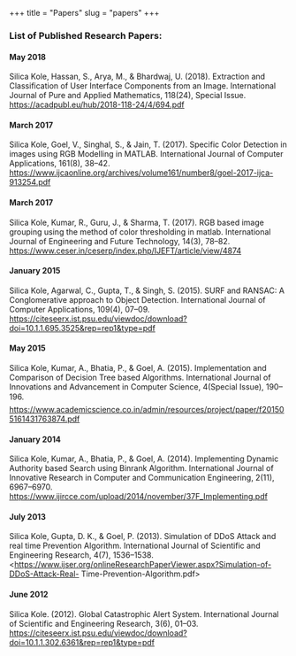 +++
title = "Papers"
slug = "papers"
+++

### List of Published Research Papers:

#### May 2018

Silica Kole, Hassan, S., Arya, M., & Bhardwaj, U. (2018). Extraction and Classification of User Interface Components from an Image. International Journal of Pure and Applied Mathematics, 118(24), Special Issue.
<https://acadpubl.eu/hub/2018-118-24/4/694.pdf>


#### March 2017

Silica Kole, Goel, V., Singhal, S., & Jain, T. (2017). Specific Color Detection in images using RGB Modelling in MATLAB. International Journal of Computer Applications, 161(8), 38–42.
<https://www.ijcaonline.org/archives/volume161/number8/goel-2017-ijca-913254.pdf>


#### March 2017

Silica Kole, Kumar, R., Guru, J., & Sharma, T. (2017). RGB based image grouping using the method of color thresholding in matlab. International Journal of Engineering and Future Technology, 14(3), 78–82.
<https://www.ceser.in/ceserp/index.php/IJEFT/article/view/4874>


#### January 2015

Silica Kole, Agarwal, C., Gupta, T., & Singh, S. (2015). SURF and RANSAC: A Conglomerative approach to Object Detection. International Journal of Computer Applications, 109(4), 07–09.
<https://citeseerx.ist.psu.edu/viewdoc/download?doi=10.1.1.695.3525&rep=rep1&type=pdf>


#### May 2015

Silica Kole, Kumar, A., Bhatia, P., & Goel, A. (2015). Implementation and Comparison of Decision Tree based Algorithms. International Journal of Innovations and Advancement in Computer Science, 4(Special Issue), 190–196.  
<https://www.academicscience.co.in/admin/resources/project/paper/f201505161431763874.pdf>


#### January 2014

Silica Kole, Kumar, A., Bhatia, P., & Goel, A. (2014). Implementing Dynamic Authority based Search using Binrank Algorithm. International Journal of Innovative Research in Computer and Communication Engineering, 2(11), 6967–6970.
<https://www.ijircce.com/upload/2014/november/37F_Implementing.pdf>


#### July 2013

Silica Kole, Gupta, D. K., & Goel, P. (2013). Simulation of DDoS Attack and real time Prevention Algorithm. International Journal of Scientific and Engineering Research, 4(7), 1536–1538.
<https://www.ijser.org/onlineResearchPaperViewer.aspx?Simulation-of-DDoS-Attack-Real- Time-Prevention-Algorithm.pdf>


#### June 2012

Silica Kole. (2012). Global Catastrophic Alert System. International Journal of Scientific and Engineering Research, 3(6), 01–03.
<https://citeseerx.ist.psu.edu/viewdoc/download?doi=10.1.1.302.6361&rep=rep1&type=pdf>